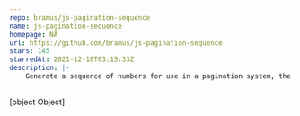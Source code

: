 ```yaml
---
repo: bramus/js-pagination-sequence
name: js-pagination-sequence
homepage: NA
url: https://github.com/bramus/js-pagination-sequence
stars: 145
starredAt: 2021-12-18T03:15:33Z
description: |-
    Generate a sequence of numbers for use in a pagination system, the clever way.
---
```


[object Object]
